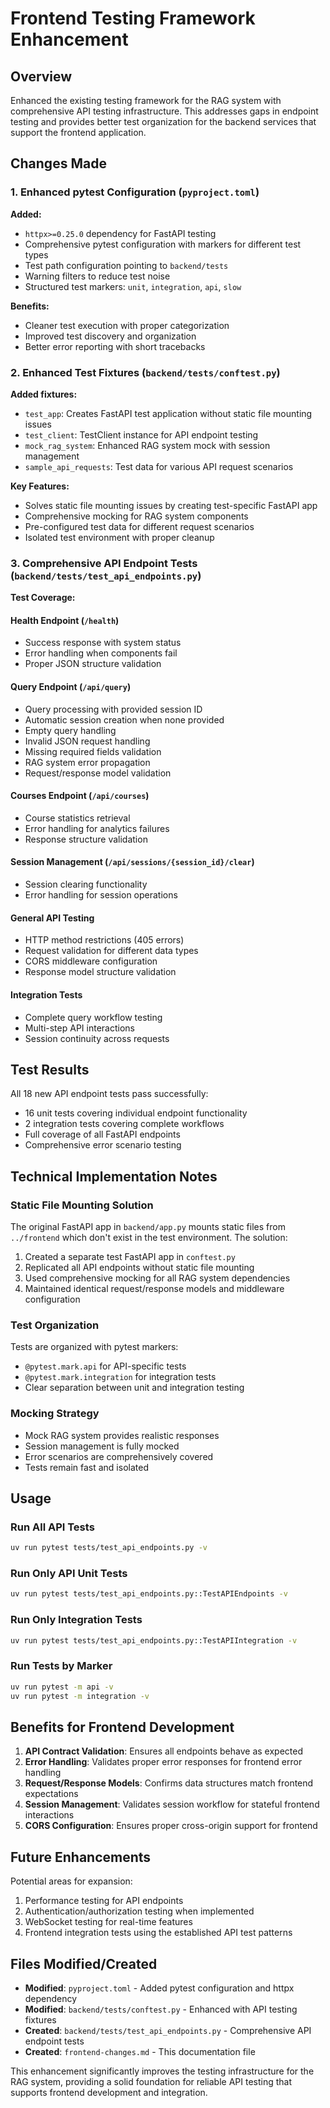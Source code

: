 # Frontend Testing Framework Enhancement

## Overview

Enhanced the existing testing framework for the RAG system with comprehensive API testing infrastructure. This addresses gaps in endpoint testing and provides better test organization for the backend services that support the frontend application.

## Changes Made

### 1. Enhanced pytest Configuration (`pyproject.toml`)

**Added:**
- `httpx>=0.25.0` dependency for FastAPI testing
- Comprehensive pytest configuration with markers for different test types
- Test path configuration pointing to `backend/tests`
- Warning filters to reduce test noise
- Structured test markers: `unit`, `integration`, `api`, `slow`

**Benefits:**
- Cleaner test execution with proper categorization
- Improved test discovery and organization
- Better error reporting with short tracebacks

### 2. Enhanced Test Fixtures (`backend/tests/conftest.py`)

**Added fixtures:**
- `test_app`: Creates FastAPI test application without static file mounting issues
- `test_client`: TestClient instance for API endpoint testing
- `mock_rag_system`: Enhanced RAG system mock with session management
- `sample_api_requests`: Test data for various API request scenarios

**Key Features:**
- Solves static file mounting issues by creating test-specific FastAPI app
- Comprehensive mocking for RAG system components
- Pre-configured test data for different request scenarios
- Isolated test environment with proper cleanup

### 3. Comprehensive API Endpoint Tests (`backend/tests/test_api_endpoints.py`)

**Test Coverage:**

#### Health Endpoint (`/health`)
- Success response with system status
- Error handling when components fail
- Proper JSON structure validation

#### Query Endpoint (`/api/query`)
- Query processing with provided session ID
- Automatic session creation when none provided
- Empty query handling
- Invalid JSON request handling
- Missing required fields validation
- RAG system error propagation
- Request/response model validation

#### Courses Endpoint (`/api/courses`)
- Course statistics retrieval
- Error handling for analytics failures
- Response structure validation

#### Session Management (`/api/sessions/{session_id}/clear`)
- Session clearing functionality
- Error handling for session operations

#### General API Testing
- HTTP method restrictions (405 errors)
- Request validation for different data types
- CORS middleware configuration
- Response model structure validation

#### Integration Tests
- Complete query workflow testing
- Multi-step API interactions
- Session continuity across requests

## Test Results

All 18 new API endpoint tests pass successfully:
- 16 unit tests covering individual endpoint functionality
- 2 integration tests covering complete workflows
- Full coverage of all FastAPI endpoints
- Comprehensive error scenario testing

## Technical Implementation Notes

### Static File Mounting Solution

The original FastAPI app in `backend/app.py` mounts static files from `../frontend` which don't exist in the test environment. The solution:

1. Created a separate test FastAPI app in `conftest.py`
2. Replicated all API endpoints without static file mounting
3. Used comprehensive mocking for all RAG system dependencies
4. Maintained identical request/response models and middleware configuration

### Test Organization

Tests are organized with pytest markers:
- `@pytest.mark.api` for API-specific tests
- `@pytest.mark.integration` for integration tests
- Clear separation between unit and integration testing

### Mocking Strategy

- Mock RAG system provides realistic responses
- Session management is fully mocked
- Error scenarios are comprehensively covered
- Tests remain fast and isolated

## Usage

### Run All API Tests
```bash
uv run pytest tests/test_api_endpoints.py -v
```

### Run Only API Unit Tests
```bash
uv run pytest tests/test_api_endpoints.py::TestAPIEndpoints -v
```

### Run Only Integration Tests
```bash
uv run pytest tests/test_api_endpoints.py::TestAPIIntegration -v
```

### Run Tests by Marker
```bash
uv run pytest -m api -v
uv run pytest -m integration -v
```

## Benefits for Frontend Development

1. **API Contract Validation**: Ensures all endpoints behave as expected
2. **Error Handling**: Validates proper error responses for frontend error handling
3. **Request/Response Models**: Confirms data structures match frontend expectations
4. **Session Management**: Validates session workflow for stateful frontend interactions
5. **CORS Configuration**: Ensures proper cross-origin support for frontend

## Future Enhancements

Potential areas for expansion:
1. Performance testing for API endpoints
2. Authentication/authorization testing when implemented
3. WebSocket testing for real-time features
4. Frontend integration tests using the established API test patterns

## Files Modified/Created

- **Modified**: `pyproject.toml` - Added pytest configuration and httpx dependency
- **Modified**: `backend/tests/conftest.py` - Enhanced with API testing fixtures
- **Created**: `backend/tests/test_api_endpoints.py` - Comprehensive API endpoint tests
- **Created**: `frontend-changes.md` - This documentation file

This enhancement significantly improves the testing infrastructure for the RAG system, providing a solid foundation for reliable API testing that supports frontend development and integration.